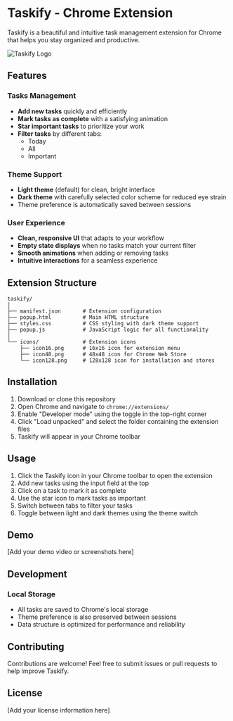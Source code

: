 # Taskify - Chrome Extension

Taskify is a beautiful and intuitive task management extension for Chrome that helps you stay organized and productive.

![Taskify Logo](./icons/icon128.png)

## Features

### Tasks Management
- **Add new tasks** quickly and efficiently
- **Mark tasks as complete** with a satisfying animation
- **Star important tasks** to prioritize your work
- **Filter tasks** by different tabs:
  - Today
  - All
  - Important

### Theme Support
- **Light theme** (default) for clean, bright interface
- **Dark theme** with carefully selected color scheme for reduced eye strain
- Theme preference is automatically saved between sessions

### User Experience
- **Clean, responsive UI** that adapts to your workflow
- **Empty state displays** when no tasks match your current filter
- **Smooth animations** when adding or removing tasks
- **Intuitive interactions** for a seamless experience

## Extension Structure

```
taskify/
│
├── manifest.json       # Extension configuration
├── popup.html          # Main HTML structure
├── styles.css          # CSS styling with dark theme support
├── popup.js            # JavaScript logic for all functionality
│
└── icons/              # Extension icons
    ├── icon16.png      # 16x16 icon for extension menu
    ├── icon48.png      # 48x48 icon for Chrome Web Store
    └── icon128.png     # 128x128 icon for installation and stores
```

## Installation

1. Download or clone this repository
2. Open Chrome and navigate to `chrome://extensions/`
3. Enable "Developer mode" using the toggle in the top-right corner
4. Click "Load unpacked" and select the folder containing the extension files
5. Taskify will appear in your Chrome toolbar

## Usage

1. Click the Taskify icon in your Chrome toolbar to open the extension
2. Add new tasks using the input field at the top
3. Click on a task to mark it as complete
4. Use the star icon to mark tasks as important
5. Switch between tabs to filter your tasks
6. Toggle between light and dark themes using the theme switch

## Demo

[Add your demo video or screenshots here]

## Development

### Local Storage
- All tasks are saved to Chrome's local storage
- Theme preference is also preserved between sessions
- Data structure is optimized for performance and reliability

## Contributing

Contributions are welcome! Feel free to submit issues or pull requests to help improve Taskify.

## License

[Add your license information here]
